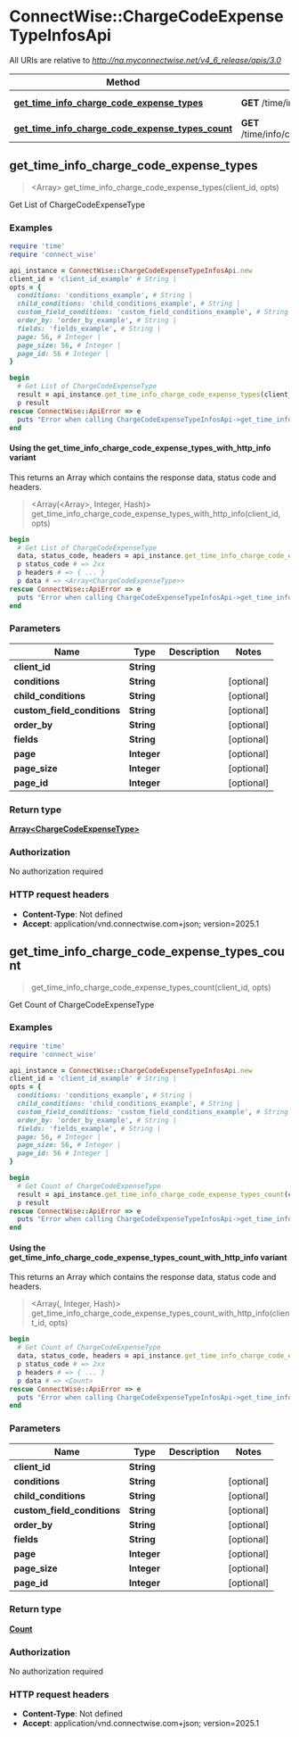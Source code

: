 # ConnectWise::ChargeCodeExpenseTypeInfosApi

All URIs are relative to *http://na.myconnectwise.net/v4_6_release/apis/3.0*

| Method | HTTP request | Description |
| ------ | ------------ | ----------- |
| [**get_time_info_charge_code_expense_types**](ChargeCodeExpenseTypeInfosApi.md#get_time_info_charge_code_expense_types) | **GET** /time/info/chargeCodeExpenseTypes | Get List of ChargeCodeExpenseType |
| [**get_time_info_charge_code_expense_types_count**](ChargeCodeExpenseTypeInfosApi.md#get_time_info_charge_code_expense_types_count) | **GET** /time/info/chargeCodeExpenseTypes/count | Get Count of ChargeCodeExpenseType |


## get_time_info_charge_code_expense_types

> <Array<ChargeCodeExpenseType>> get_time_info_charge_code_expense_types(client_id, opts)

Get List of ChargeCodeExpenseType

### Examples

```ruby
require 'time'
require 'connect_wise'

api_instance = ConnectWise::ChargeCodeExpenseTypeInfosApi.new
client_id = 'client_id_example' # String | 
opts = {
  conditions: 'conditions_example', # String | 
  child_conditions: 'child_conditions_example', # String | 
  custom_field_conditions: 'custom_field_conditions_example', # String | 
  order_by: 'order_by_example', # String | 
  fields: 'fields_example', # String | 
  page: 56, # Integer | 
  page_size: 56, # Integer | 
  page_id: 56 # Integer | 
}

begin
  # Get List of ChargeCodeExpenseType
  result = api_instance.get_time_info_charge_code_expense_types(client_id, opts)
  p result
rescue ConnectWise::ApiError => e
  puts "Error when calling ChargeCodeExpenseTypeInfosApi->get_time_info_charge_code_expense_types: #{e}"
end
```

#### Using the get_time_info_charge_code_expense_types_with_http_info variant

This returns an Array which contains the response data, status code and headers.

> <Array(<Array<ChargeCodeExpenseType>>, Integer, Hash)> get_time_info_charge_code_expense_types_with_http_info(client_id, opts)

```ruby
begin
  # Get List of ChargeCodeExpenseType
  data, status_code, headers = api_instance.get_time_info_charge_code_expense_types_with_http_info(client_id, opts)
  p status_code # => 2xx
  p headers # => { ... }
  p data # => <Array<ChargeCodeExpenseType>>
rescue ConnectWise::ApiError => e
  puts "Error when calling ChargeCodeExpenseTypeInfosApi->get_time_info_charge_code_expense_types_with_http_info: #{e}"
end
```

### Parameters

| Name | Type | Description | Notes |
| ---- | ---- | ----------- | ----- |
| **client_id** | **String** |  |  |
| **conditions** | **String** |  | [optional] |
| **child_conditions** | **String** |  | [optional] |
| **custom_field_conditions** | **String** |  | [optional] |
| **order_by** | **String** |  | [optional] |
| **fields** | **String** |  | [optional] |
| **page** | **Integer** |  | [optional] |
| **page_size** | **Integer** |  | [optional] |
| **page_id** | **Integer** |  | [optional] |

### Return type

[**Array&lt;ChargeCodeExpenseType&gt;**](ChargeCodeExpenseType.md)

### Authorization

No authorization required

### HTTP request headers

- **Content-Type**: Not defined
- **Accept**: application/vnd.connectwise.com+json; version=2025.1


## get_time_info_charge_code_expense_types_count

> <Count> get_time_info_charge_code_expense_types_count(client_id, opts)

Get Count of ChargeCodeExpenseType

### Examples

```ruby
require 'time'
require 'connect_wise'

api_instance = ConnectWise::ChargeCodeExpenseTypeInfosApi.new
client_id = 'client_id_example' # String | 
opts = {
  conditions: 'conditions_example', # String | 
  child_conditions: 'child_conditions_example', # String | 
  custom_field_conditions: 'custom_field_conditions_example', # String | 
  order_by: 'order_by_example', # String | 
  fields: 'fields_example', # String | 
  page: 56, # Integer | 
  page_size: 56, # Integer | 
  page_id: 56 # Integer | 
}

begin
  # Get Count of ChargeCodeExpenseType
  result = api_instance.get_time_info_charge_code_expense_types_count(client_id, opts)
  p result
rescue ConnectWise::ApiError => e
  puts "Error when calling ChargeCodeExpenseTypeInfosApi->get_time_info_charge_code_expense_types_count: #{e}"
end
```

#### Using the get_time_info_charge_code_expense_types_count_with_http_info variant

This returns an Array which contains the response data, status code and headers.

> <Array(<Count>, Integer, Hash)> get_time_info_charge_code_expense_types_count_with_http_info(client_id, opts)

```ruby
begin
  # Get Count of ChargeCodeExpenseType
  data, status_code, headers = api_instance.get_time_info_charge_code_expense_types_count_with_http_info(client_id, opts)
  p status_code # => 2xx
  p headers # => { ... }
  p data # => <Count>
rescue ConnectWise::ApiError => e
  puts "Error when calling ChargeCodeExpenseTypeInfosApi->get_time_info_charge_code_expense_types_count_with_http_info: #{e}"
end
```

### Parameters

| Name | Type | Description | Notes |
| ---- | ---- | ----------- | ----- |
| **client_id** | **String** |  |  |
| **conditions** | **String** |  | [optional] |
| **child_conditions** | **String** |  | [optional] |
| **custom_field_conditions** | **String** |  | [optional] |
| **order_by** | **String** |  | [optional] |
| **fields** | **String** |  | [optional] |
| **page** | **Integer** |  | [optional] |
| **page_size** | **Integer** |  | [optional] |
| **page_id** | **Integer** |  | [optional] |

### Return type

[**Count**](Count.md)

### Authorization

No authorization required

### HTTP request headers

- **Content-Type**: Not defined
- **Accept**: application/vnd.connectwise.com+json; version=2025.1

